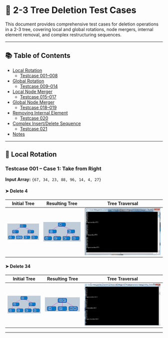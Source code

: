 # 🌳 2-3 Tree Deletion Test Cases

This document provides comprehensive test cases for deletion operations in a 2-3 tree, covering local and global rotations, node mergers, internal element removal, and complex restructuring sequences.

---

## 📚 Table of Contents

- [Local Rotation](#local-rotation)
  - [Testcase 001–008](#testcase-001-local-rotation-case-1-take-from-right)
- [Global Rotation](#global-rotation)
  - [Testcase 009–014](#testcase-009-global-rotation-case-9)
- [Local Node Merger](#local-node-merger)
  - [Testcase 015–017](#testcase-015-local-node-merger-case-15)
- [Global Node Merger](#global-node-merger)
  - [Testcase 018–019](#testcase-018-global-node-merger-case-18)
- [Removing Internal Element](#removing-internal-element)
  - [Testcase 020](#testcase-020-removing-internal-element-case-20)
- [Complex Insert/Delete Sequence](#complex-insertdelete-sequence)
  - [Testcase 021](#testcase-021-complex-insertdelete-sequence)
- [Notes](#notes)

---

## 🔄 Local Rotation

### Testcase 001 – Case 1: Take from Right

**Input Array:** `{67, 34, 23, 88, 96, 14, 4, 27}`

#### ➤ Delete 4

| Initial Tree | Resulting Tree | Tree Traversal |
|--------------|----------------|----------------|
| ![Initial](assets/images/0.png) | ![Result](assets/images/1.png) | ![Traversal](assets/images/2.png) |

#### ➤ Delete 34

| Initial Tree | Resulting Tree | Tree Traversal |
|--------------|----------------|----------------|
| ![Initial](assets/images/3.png) | ![Result](assets/images/4.png) | ![Traversal](assets/images/5.png) |

---











